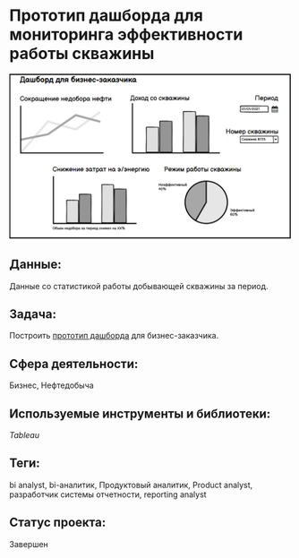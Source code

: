 # Прототип дашборда для мониторинга эффективности работы скважины 

[![Прототип дашборда для мониторинга эффективности работы скважины](https://github.com/I-Prokofev/Analytical_projects/blob/main/Well%20performance%20regime%20analysis/%D0%9C%D0%B0%D0%BA%D0%B5%D1%82%20%D0%B4%D0%BB%D1%8F%20%D0%B1%D0%B8%D0%B7%D0%BD%D0%B5%D1%81-%D0%B7%D0%B0%D0%BA%D0%B0%D0%B7%D1%87%D0%B8%D0%BA%D0%B0.png)](https://public.tableau.com/app/profile/igor6948/viz/__16653355963390/Dashboard1?publish=yes)

## Данные:

Данные со статистикой работы добывающей скважины за период.

## Задача:

Построить [прототип дашборда](https://public.tableau.com/app/profile/igor6948/viz/__16653355963390/Dashboard1?publish=yes) для бизнес-заказчика.

## Сфера деятельности:

Бизнес, Нефтедобыча

## Используемые инструменты и библиотеки:

_Tableau_

## Теги:

bi analyst, bi-аналитик, Продуктовый аналитик, Product analyst, разработчик системы отчетности, reporting analyst

## Статус проекта:

Завершен
